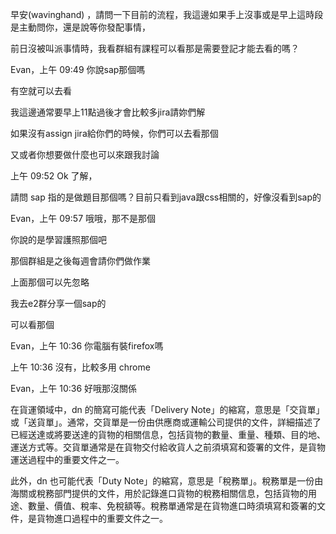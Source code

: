 早安(wavinghand)
，請問一下目前的流程，我這邊如果手上沒事或是早上這時段是主動問你，還是說等你發配事情，

前日沒被叫派事情時，我看群組有課程可以看那是需要登記才能去看的嗎？

Evan，上午 09:49
你說sap那個嗎

有空就可以去看

我這邊通常要早上11點過後才會比較多jira請妳們解

如果沒有assign jira給你們的時候，你們可以去看那個

又或者你想要做什麼也可以來跟我討論

上午 09:52
Ok 了解，

請問 sap 指的是做題目那個嗎？目前只看到java跟css相關的，好像沒看到sap的

Evan，上午 09:57
哦哦，那不是那個

你說的是學習護照那個吧

那個群組是之後每週會請你們做作業

上面那個可以先忽略

我去e2群分享一個sap的

可以看那個



Evan，上午 10:36
你電腦有裝firefox嗎

上午 10:36
沒有，比較多用 chrome

Evan，上午 10:36
好哦那沒關係

在貨運領域中，dn 的簡寫可能代表「Delivery Note」的縮寫，意思是「交貨單」或「送貨單」。通常，交貨單是一份由供應商或運輸公司提供的文件，詳細描述了已經送達或將要送達的貨物的相關信息，包括貨物的數量、重量、種類、目的地、運送方式等。交貨單通常是在貨物交付給收貨人之前須填寫和簽署的文件，是貨物運送過程中的重要文件之一。

此外，dn 也可能代表「Duty Note」的縮寫，意思是「稅務單」。稅務單是一份由海關或稅務部門提供的文件，用於記錄進口貨物的稅務相關信息，包括貨物的用途、數量、價值、稅率、免稅額等。稅務單通常是在貨物進口時須填寫和簽署的文件，是貨物進口過程中的重要文件之一。
